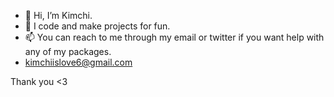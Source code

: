 - 👋 Hi, I’m Kimchi.
- 👀 I code and make projects for fun.
- 📫 You can reach to me through my email or twitter if you want help with any of my packages.
- kimchiislove6@gmail.com

Thank you <3
